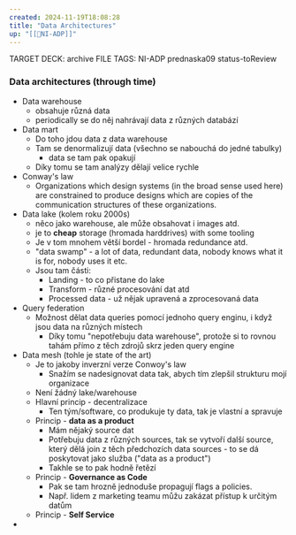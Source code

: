 ```yaml
---
created: 2024-11-19T18:08:28
title: "Data Architectures"
up: "[[📖NI-ADP]]"
---
```


TARGET DECK: archive
FILE TAGS: NI-ADP prednaska09 status-toReview

### Data architectures (through time)

- Data warehouse
  - obsahuje různá data
  - periodically se do něj nahrávají data z různých databází
- Data mart
  - Do toho jdou data z data warehouse
  - Tam se denormalizují data (všechno se nabouchá do jedné tabulky)
    - data se tam pak opakují
  - Díky tomu se tam analýzy dělají velice rychle
- Conway's law
  - Organizations which design systems (in the broad sense used here) are constrained to produce designs which are copies of the communication structures of these organizations.
- Data lake (kolem roku 2000s)
  - něco jako warehouse, ale může obsahovat i images atd.
  - je to **cheap** storage (hromada harddrives) with some tooling
  - Je v tom mnohem větší bordel - hromada redundance atd.
  - "data swamp" - a lot of data, redundant data, nobody knows what it is for, nobody uses it etc.
  - Jsou tam části:
    - Landing - to co přistane do lake
    - Transform - různé procesování dat atd
    - Processed data - už nějak upravená a zprocesovaná data
- Query federation
  - Možnost dělat data queries pomocí jednoho query enginu, i když jsou data na různých místech
    - Díky tomu "nepotřebuju data warehouse", protože si to rovnou tahám přímo z těch zdrojů skrz jeden query engine
- Data mesh (tohle je state of the art)
  - Je to jakoby inverzní verze Conwoy's law
    - Snažím se nadesignovat data tak, abych tím zlepšil strukturu mojí organizace
  - Není žádný lake/warehouse
  - Hlavní princip - decentralizace
    - Ten tým/software, co produkuje ty data, tak je vlastní a spravuje
  - Princip - **data as a product**
    - Mám nějaký source dat
    - Potřebuju data z různých sources, tak se vytvoří další source, který dělá join z těch předchozích data sources - to se dá poskytovat jako služba ("data as a product")
    - Takhle se to pak hodně řetězí
  - Princip - **Governance as Code**
    - Pak se tam hrozně jednoduše propagují flags a policies.
    - Např. lidem z marketing teamu můžu zakázat přístup k určitým datům
  - Princip - **Self Service**
-
